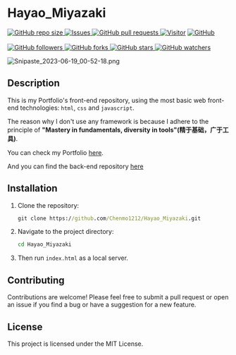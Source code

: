 # Hayao_Miyazaki

<p>
    <a href="https://github.com/Chenmo1212/Hayao_Miyazaki" target="_blank">
        <img alt="GitHub repo size" src="https://img.shields.io/github/repo-size/Chenmo1212/Hayao_Miyazaki">
    </a>
    <a href="https://github.com/Chenmo1212/Hayao_Miyazaki/issues" target="_blank">
        <img alt="Issues" src="https://img.shields.io/github/issues/Chenmo1212/Hayao_Miyazaki" />
    </a>
    <a href="https://github.com/Chenmo1212/Hayao_Miyazaki/pulls" target="_blank">
        <img alt="GitHub pull requests" src="https://img.shields.io/github/issues-pr/Chenmo1212/Hayao_Miyazaki" />
    </a>
    <a href="/"><img src="https://vbr.wocr.tk/badge?page_id=Chenmo1212/Hayao_Miyazaki.visitors&left_color=green&right_color=red" alt="Visitor" /></a>
    <a href="https://github.com/Chenmo1212/Hayao_Miyazaki" target="_blank">
        <img alt="GitHub" src="https://img.shields.io/github/license/Chenmo1212/Hayao_Miyazaki">
    </a>
<br/>
<br/>
    <a href="https://github.com/Chenmo1212/Hayao_Miyazaki" target="_blank">
        <img alt="GitHub followers" src="https://img.shields.io/github/followers/pudongping?style=social">
    </a>
    <a href="https://github.com/Chenmo1212/Hayao_Miyazaki" target="_blank">
        <img alt="GitHub forks" src="https://img.shields.io/github/forks/Chenmo1212/Hayao_Miyazaki?style=social">
    </a>
    <a href="https://github.com/Chenmo1212/Hayao_Miyazaki" target="_blank">
        <img alt="GitHub stars" src="https://img.shields.io/github/stars/Chenmo1212/Hayao_Miyazaki?style=social">
    </a>
    <a href="https://github.com/Chenmo1212/Hayao_Miyazaki" target="_blank">
        <img alt="GitHub watchers" src="https://img.shields.io/github/watchers/Chenmo1212/Hayao_Miyazaki?style=social">
    </a>
</p>

![Snipaste_2023-06-19_00-52-18.png](doc%2FSnipaste_2023-06-19_00-52-18.png)

## Description

This is my Portfolio's front-end repository, using the most basic web front-end technologies: `html`, `css` and `javascript`.

The reason why I don't use any framework is because I adhere to the principle of **"Mastery in fundamentals, diversity in tools"(精于基础，广于工具)**.

You can check my Portfolio [here](https://www.chenmo1212.cn?f=github-backend).

And you can find the back-end repository [here](https://www.chenmo1212.cn?f=github-backend)

## Installation

1. Clone the repository:

   ```cmd
   git clone https://github.com/Chenmo1212/Hayao_Miyazaki.git
   ```

2. Navigate to the project directory:

   ```cmd
   cd Hayao_Miyazaki
   ```

3. Then run `index.html` as a local server.

## Contributing
Contributions are welcome! Please feel free to submit a pull request or open an issue if you find a bug or have a suggestion for a new feature.

## License
This project is licensed under the MIT License.
